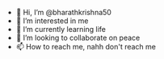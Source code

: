 - 👋 Hi, I’m @bharathkrishna50
- 👀 I’m interested in me
- 🌱 I’m currently learning life
- 💞️ I’m looking to collaborate on peace
- 📫 How to reach me, nahh don't reach me

<!---
bharathkrishna50/bharathkrishna50 is a ✨ special ✨ repository because its `README.md` (this file) appears on your GitHub profile.
You can click the Preview link to take a look at your changes.
--->
